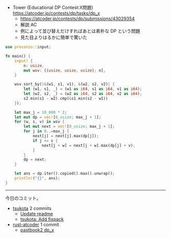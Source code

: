 - Tower (Educational DP Contest:X問題)
  <https://atcoder.jp/contests/dp/tasks/dp_x>
  - <https://atcoder.jp/contests/dp/submissions/43029354>
  - 解説 AC
  - 例によって並び替えだけすればあとは素朴な DP という問題
  - 見た目よりはるかに簡単で驚いた

```rust
use proconio::input;

fn main() {
    input! {
        n: usize,
        mut wsv: [(usize, usize, usize); n],
    }

    wsv.sort_by(|&(w1, s1, v1), &(w2, s2, v2)| {
        let (w1, s1, _) = (w1 as i64, s1 as i64, v1 as i64);
        let (w2, s2, _) = (w2 as i64, s2 as i64, v2 as i64);
        s2.min(s1 - w2).cmp(&s1.min(s2 - w1))
    });

    let max_j = 10_000 * 2;
    let mut dp = vec![0_usize; max_j + 1];
    for (w, s, v) in wsv {
        let mut next = vec![0_usize; max_j + 1];
        for j in 0..=max_j {
            next[j] = next[j].max(dp[j]);
            if j <= s {
                next[j + w] = next[j + w].max(dp[j] + v);
            }
        }
        dp = next;
    }

    let ans = dp.iter().copied().max().unwrap();
    println!("{}", ans);
}
```

---

今日のコミット。

- [tsukota](https://github.com/bouzuya/tsukota) 2 commits
  - [Update readme](https://github.com/bouzuya/tsukota/commit/f9ed6c6ae43150c8180bd5580c9c2ccf53c9eb2e)
  - [tsukota: Add fixpack](https://github.com/bouzuya/tsukota/commit/cf814e5963885984af3166faf26e0d723b2f5cb6)
- [rust-atcoder](https://github.com/bouzuya/rust-atcoder) 1 commit
  - [pastbook2 dp_x](https://github.com/bouzuya/rust-atcoder/commit/d8835bb577b6bd72624317f8b9c37748112d8145)
